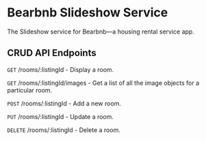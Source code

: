 # Bearbnb Slideshow Service
The Slideshow service for Bearbnb—a housing rental service app.

## CRUD API Endpoints

`GET` /rooms/:listingId - Display a room.

`GET` /rooms/:listingId/images - Get a list of all the image objects for a particular room.

`POST` /rooms/:listingId - Add a new room.

`PUT` /rooms/:listingId - Update a room.

`DELETE` /rooms/:listingId - Delete a room.
